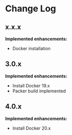 # Change Log

## x.x.x

**Implemented enhancements:**

- Docker installation

## 3.0.x

**Implemented enhancements:**

- Install Docker 19.x
- Packer build implemented

## 4.0.x

**Implemented enhancements:**

- Install Docker 20.x
